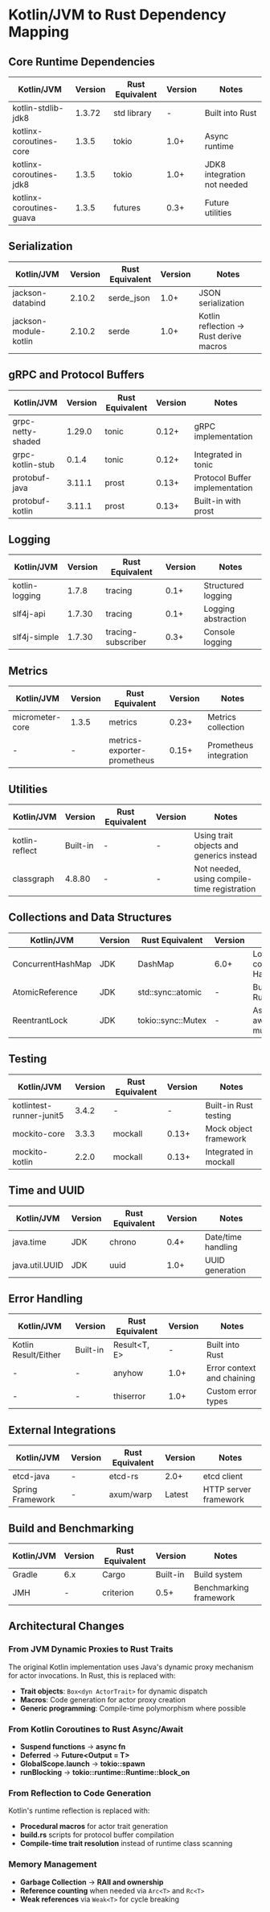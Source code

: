 # Kotlin/JVM to Rust Dependency Mapping

## Core Runtime Dependencies

| Kotlin/JVM | Version | Rust Equivalent | Version | Notes |
|------------|---------|-----------------|---------|-------|
| kotlin-stdlib-jdk8 | 1.3.72 | std library | - | Built into Rust |
| kotlinx-coroutines-core | 1.3.5 | tokio | 1.0+ | Async runtime |
| kotlinx-coroutines-jdk8 | 1.3.5 | tokio | 1.0+ | JDK8 integration not needed |
| kotlinx-coroutines-guava | 1.3.5 | futures | 0.3+ | Future utilities |

## Serialization

| Kotlin/JVM | Version | Rust Equivalent | Version | Notes |
|------------|---------|-----------------|---------|-------|
| jackson-databind | 2.10.2 | serde_json | 1.0+ | JSON serialization |
| jackson-module-kotlin | 2.10.2 | serde | 1.0+ | Kotlin reflection → Rust derive macros |

## gRPC and Protocol Buffers

| Kotlin/JVM | Version | Rust Equivalent | Version | Notes |
|------------|---------|-----------------|---------|-------|
| grpc-netty-shaded | 1.29.0 | tonic | 0.12+ | gRPC implementation |
| grpc-kotlin-stub | 0.1.4 | tonic | 0.12+ | Integrated in tonic |
| protobuf-java | 3.11.1 | prost | 0.13+ | Protocol Buffer implementation |
| protobuf-kotlin | 3.11.1 | prost | 0.13+ | Built-in with prost |

## Logging

| Kotlin/JVM | Version | Rust Equivalent | Version | Notes |
|------------|---------|-----------------|---------|-------|
| kotlin-logging | 1.7.8 | tracing | 0.1+ | Structured logging |
| slf4j-api | 1.7.30 | tracing | 0.1+ | Logging abstraction |
| slf4j-simple | 1.7.30 | tracing-subscriber | 0.3+ | Console logging |

## Metrics

| Kotlin/JVM | Version | Rust Equivalent | Version | Notes |
|------------|---------|-----------------|---------|-------|
| micrometer-core | 1.3.5 | metrics | 0.23+ | Metrics collection |
| - | - | metrics-exporter-prometheus | 0.15+ | Prometheus integration |

## Utilities

| Kotlin/JVM | Version | Rust Equivalent | Version | Notes |
|------------|---------|-----------------|---------|-------|
| kotlin-reflect | Built-in | - | - | Using trait objects and generics instead |
| classgraph | 4.8.80 | - | - | Not needed, using compile-time registration |

## Collections and Data Structures

| Kotlin/JVM | Version | Rust Equivalent | Version | Notes |
|------------|---------|-----------------|---------|-------|
| ConcurrentHashMap | JDK | DashMap | 6.0+ | Lock-free concurrent HashMap |
| AtomicReference | JDK | std::sync::atomic | - | Built into Rust std |
| ReentrantLock | JDK | tokio::sync::Mutex | - | Async-aware mutex |

## Testing

| Kotlin/JVM | Version | Rust Equivalent | Version | Notes |
|------------|---------|-----------------|---------|-------|
| kotlintest-runner-junit5 | 3.4.2 | - | - | Built-in Rust testing |
| mockito-core | 3.3.3 | mockall | 0.13+ | Mock object framework |
| mockito-kotlin | 2.2.0 | mockall | 0.13+ | Integrated in mockall |

## Time and UUID

| Kotlin/JVM | Version | Rust Equivalent | Version | Notes |
|------------|---------|-----------------|---------|-------|
| java.time | JDK | chrono | 0.4+ | Date/time handling |
| java.util.UUID | JDK | uuid | 1.0+ | UUID generation |

## Error Handling

| Kotlin/JVM | Version | Rust Equivalent | Version | Notes |
|------------|---------|-----------------|---------|-------|
| Kotlin Result/Either | Built-in | Result<T, E> | - | Built into Rust |
| - | - | anyhow | 1.0+ | Error context and chaining |
| - | - | thiserror | 1.0+ | Custom error types |

## External Integrations

| Kotlin/JVM | Version | Rust Equivalent | Version | Notes |
|------------|---------|-----------------|---------|-------|
| etcd-java | - | etcd-rs | 2.0+ | etcd client |
| Spring Framework | - | axum/warp | Latest | HTTP server framework |

## Build and Benchmarking

| Kotlin/JVM | Version | Rust Equivalent | Version | Notes |
|------------|---------|-----------------|---------|-------|
| Gradle | 6.x | Cargo | Built-in | Build system |
| JMH | - | criterion | 0.5+ | Benchmarking framework |

## Architectural Changes

### From JVM Dynamic Proxies to Rust Traits

The original Kotlin implementation uses Java's dynamic proxy mechanism for actor invocations. In Rust, this is replaced with:

- **Trait objects**: `Box<dyn ActorTrait>` for dynamic dispatch
- **Macros**: Code generation for actor proxy creation
- **Generic programming**: Compile-time polymorphism where possible

### From Kotlin Coroutines to Rust Async/Await

- **Suspend functions** → **async fn**
- **Deferred<T>** → **Future<Output = T>**
- **GlobalScope.launch** → **tokio::spawn**
- **runBlocking** → **tokio::runtime::Runtime::block_on**

### From Reflection to Code Generation

Kotlin's runtime reflection is replaced with:
- **Procedural macros** for actor trait generation
- **build.rs** scripts for protocol buffer compilation
- **Compile-time trait resolution** instead of runtime class scanning

### Memory Management

- **Garbage Collection** → **RAII and ownership**
- **Reference counting** when needed via `Arc<T>` and `Rc<T>`
- **Weak references** via `Weak<T>` for cycle breaking